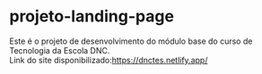 # projeto-landing-page
Este é o projeto de desenvolvimento do módulo base do curso de Tecnologia da Escola DNC.<BR> 
Link do site disponibilizado:https://dnctes.netlify.app/
